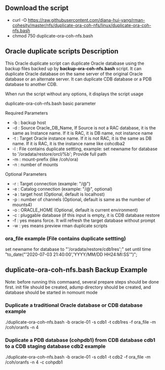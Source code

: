 ## Download the script

- curl -O https://raw.githubusercontent.com/diana-hui-yang/rman-cohesity/master/nfs/duplicate-ora-coh-nfs/linux/duplicate-ora-coh-nfs.bash
- chmod 750 duplicate-ora-coh-nfs.bash

## Oracle duplicate scripts Description
This Oracle duplicate script can duplicate Oracle database using the backup files backed up by **backup-ora-coh-nfs.bash** script. It can duplicate Oracle database on the same server of the original Oracle database or an alternate server. It can duplicate CDB database or a PDB database to another CDB. 

When run the script without any options, it displays the script usage

duplicate-ora-coh-nfs.bash basic parameter

Required Parameters
- -b : backup host
- -d : Source Oracle_DB_Name, If Source is not a RAC database, it is the same as Instance name. If it is RAC, it is DB name, not instance name
- -t : Target Oracle instance name. If it is not RAC, it is the same as DB name. If it is RAC, it is the instance name like cohcdba2
- -l : File contains duplicate settting, example: set newname for database to '/oradata/restore/orcl/%b'; Provide full path
- -m : mount-prefix (like /coh/ora)
- -n : number of mounts

Optional Parameters
- -r : Target connection (example: "<dbuser>/<dbpass>@<target db connection>")
- -e : Catalog connection (example: "<dbuser>/<dbpass>@<catalog connection string>", optional)
- -a : target host (Optional, default is localhost)
- -p : number of channels (Optional, default is same as the number of mounts4)
- -o : ORACLE_HOME (Optional, default is current environment)
- -c : pluggable database (if this input is empty, it is CDB database restore
- -f : yes means force. It will refresh the target database without prompt
- -w : yes means preview rman duplicate scripts


### ora_file example (File contains duplicate settting)
set newname for database to "'/oradata/restore/cdb1res';"
set until time \"to_date("'2020-07-03 21:40:00','YYYY/MM/DD HH24:MI:SS'")\";


## duplicate-ora-coh-nfs.bash Backup Example
Note: before running this commaand, several prepare steps should be done first. init file should be created, adump directory should be created, and database should be started in nomount mode
### Duplicate a traditional Oracle database or CDB database example
./duplicate-ora-coh-nfs.bash  -b oracle-01 -s cdb1 -t cdb1res -f ora_file -m  /coh/oranfs -n 4

### Duplicate a PDB database (cohpdb1) from CDB database cdb1 to a CDB staging database cdb2 example
./duplicate-ora-coh-nfs.bash -b oracle-01 -s cdb1 -t cdb2 -f ora_file -m  /coh/oranfs -n 4 -c cohpdb1
